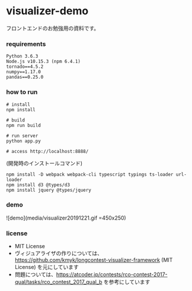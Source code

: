 # visualizer-demo

フロントエンドのお勉強用の資料です。

### requirements


```
Python 3.6.3
Node.js v10.15.3 (npm 6.4.1)
tornado==4.5.2
numpy==1.17.0
pandas==0.25.0
```

### how to run

```
# install
npm install

# build
npm run build

# run server
python app.py

# access http://localhost:8888/
```

(開発時のインストールコマンド)
```
npm install -D webpack webpack-cli typescript typings ts-loader url-loader
npm install d3 @types/d3
npm install jquery @types/jquery
```

### demo

![demo](media/visualizer20191221.gif =450x250)

### license

* MIT License
* ヴィジュアライザの作りについては、https://github.com/kmyk/longcontest-visualizer-framework (MIT License) を元にしています
* 問題については、https://atcoder.jp/contests/rco-contest-2017-qual/tasks/rco_contest_2017_qual_b を参考にしています  
